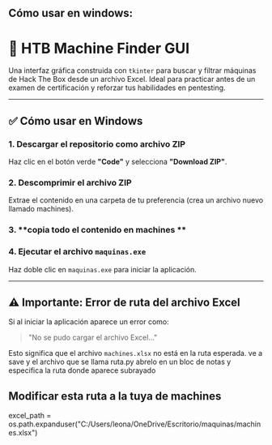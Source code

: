 ## Cómo usar en windows:

# 🧠 HTB Machine Finder GUI

Una interfaz gráfica construida con `tkinter` para buscar y filtrar máquinas de Hack The Box desde un archivo Excel. Ideal para practicar antes de un examen de certificación y reforzar tus habilidades en pentesting.

---

## ✅ Cómo usar en Windows

### 1. **Descargar el repositorio como archivo ZIP**
Haz clic en el botón verde **"Code"** y selecciona **"Download ZIP"**.

### 2. **Descomprimir el archivo ZIP**
Extrae el contenido en una carpeta de tu preferencia (crea un archivo nuevo llamado machines).

### 3. **copia todo el contenido en machines **



### 4. **Ejecutar el archivo `maquinas.exe`**
Haz doble clic en `maquinas.exe` para iniciar la aplicación.

---

## ⚠️ Importante: Error de ruta del archivo Excel

Si al iniciar la aplicación aparece un error como:

> "No se pudo cargar el archivo Excel..."

Esto significa que el archivo `machines.xlsx` no está en la ruta esperada. 
ve a save y el archivo que se llama ruta.py abrelo en un bloc de notas y especifica la ruta donde aparece subrayado


 ## Modificar esta ruta a la tuya de machines
excel_path = os.path.expanduser("C:/Users/leona/OneDrive/Escritorio/maquinas/machines.xlsx")



